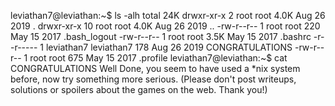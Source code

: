 leviathan7@leviathan:~$ ls -alh
total 24K
drwxr-xr-x  2 root       root       4.0K Aug 26  2019 .
drwxr-xr-x 10 root       root       4.0K Aug 26  2019 ..
-rw-r--r--  1 root       root        220 May 15  2017 .bash_logout
-rw-r--r--  1 root       root       3.5K May 15  2017 .bashrc
-r--r-----  1 leviathan7 leviathan7  178 Aug 26  2019 CONGRATULATIONS
-rw-r--r--  1 root       root        675 May 15  2017 .profile
leviathan7@leviathan:~$ cat CONGRATULATIONS
Well Done, you seem to have used a *nix system before, now try something more serious.
(Please don't post writeups, solutions or spoilers about the games on the web. Thank you!)